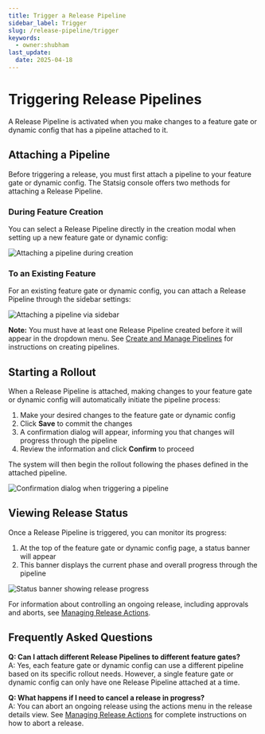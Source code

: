 ```yaml
---
title: Trigger a Release Pipeline
sidebar_label: Trigger
slug: /release-pipeline/trigger
keywords:
  - owner:shubham
last_update:
  date: 2025-04-18
---
```


# Triggering Release Pipelines

A Release Pipeline is activated when you make changes to a feature gate or dynamic config that has a pipeline attached to it.

## Attaching a Pipeline

Before triggering a release, you must first attach a pipeline to your feature gate or dynamic config. The Statsig console offers two methods for attaching a Release Pipeline.

### During Feature Creation

You can select a Release Pipeline directly in the creation modal when setting up a new feature gate or dynamic config:

![Attaching a pipeline during creation](/img/release-pipeline/modal-attach.png)

### To an Existing Feature

For an existing feature gate or dynamic config, you can attach a Release Pipeline through the sidebar settings:

![Attaching a pipeline via sidebar](/img/release-pipeline/sidebar-attach.png)

**Note:** You must have at least one Release Pipeline created before it will appear in the dropdown menu. See [Create and Manage Pipelines](/release-pipeline/create-and-manage) for instructions on creating pipelines.

## Starting a Rollout

When a Release Pipeline is attached, making changes to your feature gate or dynamic config will automatically initiate the pipeline process:

1. Make your desired changes to the feature gate or dynamic config
2. Click **Save** to commit the changes
3. A confirmation dialog will appear, informing you that changes will progress through the pipeline
4. Review the information and click **Confirm** to proceed

The system will then begin the rollout following the phases defined in the attached pipeline.

![Confirmation dialog when triggering a pipeline](/img/release-pipeline/trigger.png)

## Viewing Release Status

Once a Release Pipeline is triggered, you can monitor its progress:

1. At the top of the feature gate or dynamic config page, a status banner will appear
2. This banner displays the current phase and overall progress through the pipeline

![Status banner showing release progress](/img/release-pipeline/view-status.png)

For information about controlling an ongoing release, including approvals and aborts, see [Managing Release Actions](/release-pipeline/actions).

## Frequently Asked Questions

**Q: Can I attach different Release Pipelines to different feature gates?**  
A: Yes, each feature gate or dynamic config can use a different pipeline based on its specific rollout needs. However, a single feature gate or dynamic config can only have one Release Pipeline attached at a time.

**Q: What happens if I need to cancel a release in progress?**  
A: You can abort an ongoing release using the actions menu in the release details view. See [Managing Release Actions](/release-pipeline/actions) for complete instructions on how to abort a release.
